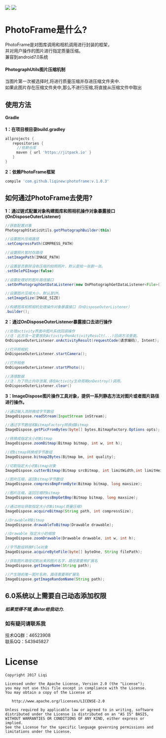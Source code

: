 [![](https://jitpack.io/v/liqinew/photoframe.svg)](https://jitpack.io/#liqinew/photoframe)
[![](https://img.shields.io/badge/%E4%BD%9C%E8%80%85-%E6%9D%8E%E5%A5%87-orange.svg)](https://github.com/LiqiNew)
# PhotoFrame是什么?
PhotoFrame是对图库调用和相机调用进行封装的框架，<br>并对用户操作的图片进行指定质量压缩。<br>兼容到android7.0系统
#### PhotographUtils图片压缩机制
当图片第一次被选择时,将进行质量压缩并存进压缩文件夹中.<br>
如果此图片存在压缩文件夹中,那么不进行压缩,将直接从压缩文件中取出

使用方法
-----
#### Gradle
**1：在项目根目录build.gradley**	<br>

```gradle
allprojects {
　　repositories {
  　　//依赖仓库
　　　maven { url 'https://jitpack.io' }
　　}
}
```

**2：依赖PhotoFrame框架**<br>

```gradle
compile 'com.github.liqinew:photoframe:v.1.0.3'
```

## 如何通过PhotoFrame去使用?
**1：通过链式配置对象构建图库和照相机操作对象暴露接口(OnDisposeOuterListener)**<br>
```java
//获取配置对象
PhotographStaticUtils.getPhotographBuilder(this)

//设置图片压缩路径
.setCompressPath(COMPRESS_PATH)

//设置照片暂时存路径
.setImagePath(IMAGE_PATH)

//设置是否删除没有压缩的拍照照片，默认是拍一张删一张。
.setDelePGImage(false)

//设置处理好的图片路径接口
.setOnPhotographGetDataListener(new OnPhotographGetDataListener<File>())

//设置图片压缩大小，默认是1M。
.setImageSize(IMAGE_SIZE)

//构建图库和照相机处理操作对象暴露接口（OnDisposeOuterListener）
.builder();
```
**2：通过OnDisposeOuterListener暴露接口去进行操作**<br>
```java
//处理activity界面中图片系统回调操作
//注：此方法一定要放到Activity中onActivityResult(...)回调方法里面。
OnDisposeOuterListener.onActivityResult(requestCode(请求编码), Intent);

//打开照相机
OnDisposeOuterListener.startCamera();

//打开相册
OnDisposeOuterListener.startPhoto();

//清理数据
//注：为了防止内存泄漏,请在Activity生命周期onDestroy()调用。
OnDisposeOuterListener.clear()
```
**3：ImageDispose图片操作工具对象，提供一系列静态方法对图片或者图片路径进行操作。**<br>
```java
//通过输入流转换成字节数组
ImageDispose.readStream(InputStream inStream);

//通过字节数组和BitmapFactory转换成Bitmap
ImageDispose.getPicFromBytes(byte[] bytes,BitmapFactory.Options opts);

//转换成指定大小的Bitmap
ImageDispose.zoomBitmap(Bitmap bitmap, int w, int h);

//把bitmap转换成字节数组
ImageDispose.bitmap2Bytes(Bitmap bm, int quality);

//切割指定大小的Bitmap对象
ImageDispose.cutterBitmap(Bitmap srcBitmap, int limitWidth,int limitHeight);

//图片压缩，返回bitmap字节数组
ImageDispose.compressBmpFromByte(Bitmap bitmap, long maxsize);

//图片压缩，返回压缩的bitmap
ImageDispose.compressBmpGetBmp(Bitmap bitmap, long maxsize);

//通过地址获取指定大小的Bitmap(质量压缩)
ImageDispose.acquireBitmap(String path, int compressSize);

//Drawable转Bitmap
ImageDispose.drawableToBitmap(Drawable drawable);

//Drawable 指定大小的缩放
ImageDispose.zoomDrawable(Drawable drawable, int w, int h);

//字节数组转换File对象
ImageDispose.acquireByteFile(byte[] byteOne, String filePath);

//获取图片路径切割出来的图片名字，路径需要带扩展名
ImageDispose.getImageName(String path);

//产生随机唯一图片名称，路径需要带扩展名
ImageDispose.getImageRandomName(String path);
```

6.0系统以上需要自己动态添加权限
-----
##### 如果觉得不错,请star给我动力.

### 如有疑问请联系我
技术QQ群：46523908<br>
联系QQ：543945827

# License

    Copyright 2017 Liqi

    Licensed under the Apache License, Version 2.0 (the "License");
    you may not use this file except in compliance with the License.
    You may obtain a copy of the License at

       http://www.apache.org/licenses/LICENSE-2.0

    Unless required by applicable law or agreed to in writing, software
    distributed under the License is distributed on an "AS IS" BASIS,
    WITHOUT WARRANTIES OR CONDITIONS OF ANY KIND, either express or implied.
    See the License for the specific language governing permissions and
    limitations under the License.
